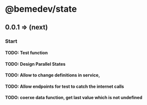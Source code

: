 # @bemedev/state

## 0.0.1 => (next)

### Start

#### TODO: Test function

#### TODO: Design Parallel States

#### TODO: Allow to change definitions in service,

#### TODO: Allow endpoints for test to catch the internet calls

#### TODO: coerxe data function, get last value which is not undefined
